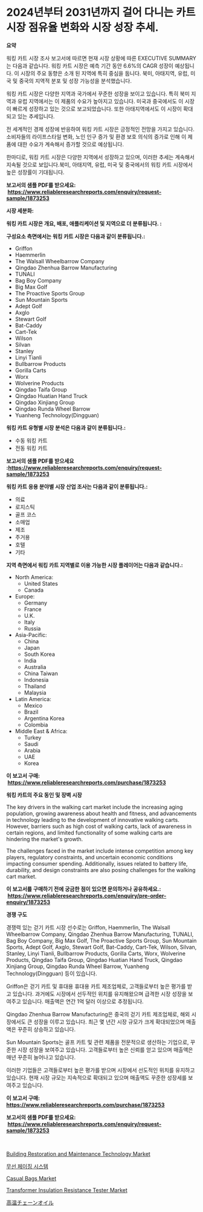 <p><h1>2024년부터 2031년까지 걸어 다니는 카트 시장 점유율 변화와 시장 성장 추세.</h1></p><p><strong>요약</strong></p>
<p><p>워킹 카트 시장 조사 보고서에 따르면 현재 시장 상황에 따른 EXECUTIVE SUMMARY는 다음과 같습니다. 워킹 카트 시장은 예측 기간 동안 6.6%의 CAGR 성장이 예상됩니다. 이 시장의 주요 동향은 소개 된 지역에 특히 중심을 둡니다. 북미, 아태지역, 유럽, 미국 및 중국의 지역적 분포 및 성장 가능성을 분석했습니다.</p><p>워킹 카트 시장은 다양한 지역과 국가에서 꾸준한 성장을 보이고 있습니다. 특히 북미 지역과 유럽 지역에서는 이 제품의 수요가 높아지고 있습니다. 미국과 중국에서도 이 시장이 빠르게 성장하고 있는 것으로 보고되었습니다. 또한 아태지역에서도 이 시장이 확대되고 있는 추세입니다.</p><p>전 세계적인 경제 성장에 반응하여 워킹 카트 시장은 긍정적인 전망을 가지고 있습니다. 소비자들의 라이프스타일 변화, 노인 인구 증가 및 환경 보호 의식의 증가로 인해 이 제품에 대한 수요가 계속해서 증가할 것으로 예상됩니다.</p><p>한마디로, 워킹 카트 시장은 다양한 지역에서 성장하고 있으며, 이러한 추세는 계속해서 지속될 것으로 보입니다.북미, 아태지역, 유럽, 미국 및 중국에서의 워킹 카트 시장에서 높은 성장률이 기대됩니다.</p></p>
<p><strong>보고서의 샘플 PDF를 받으세요: &nbsp;<a href="https://www.reliableresearchreports.com/enquiry/request-sample/1873253">https://www.reliableresearchreports.com/enquiry/request-sample/1873253</a></strong></p>
<p><strong>시장 세분화:</strong></p>
<p><strong> 워킹 카트 시장은 개요, 배포, 애플리케이션 및 지역으로 더 분류됩니다. :</strong></p>
<p><strong>구성요소 측면에서는 워킹 카트 시장은 다음과 같이 분류됩니다.:</strong></p>
<p><ul><li>Griffon</li><li>Haemmerlin</li><li>The Walsall Wheelbarrow Company</li><li>Qingdao Zhenhua Barrow Manufacturing</li><li>TUNALI</li><li>Bag Boy Company</li><li>Big Max Golf</li><li>The Proactive Sports Group</li><li>Sun Mountain Sports</li><li>Adept Golf</li><li>Axglo</li><li>Stewart Golf</li><li>Bat-Caddy</li><li>Cart-Tek</li><li>Wilson</li><li>Silvan</li><li>Stanley</li><li>Linyi Tianli</li><li>Bullbarrow Products</li><li>Gorilla Carts</li><li>Worx</li><li>Wolverine Products</li><li>Qingdao Taifa Group</li><li>Qingdao Huatian Hand Truck</li><li>Qingdao Xinjiang Group</li><li>Qingdao Runda Wheel Barrow</li><li>Yuanheng Technology(Dingguan)</li></ul></p>
<p><strong> 워킹 카트 유형별 시장 분석은 다음과 같이 분류됩니다.:</strong></p>
<p><ul><li>수동 워킹 카트</li><li>전동 워킹 카트</li></ul></p>
<p><strong>보고서의 샘플 PDF를 받으세요 :<a href="https://www.reliableresearchreports.com/enquiry/request-sample/1873253">https://www.reliableresearchreports.com/enquiry/request-sample/1873253</a></strong></p>
<p><strong> 워킹 카트 응용 분야별 시장 산업 조사는 다음과 같이 분류됩니다.:</strong></p>
<p><ul><li>의료</li><li>로지스틱</li><li>골프 코스</li><li>소매업</li><li>제조</li><li>주거용</li><li>호텔</li><li>기타</li></ul></p>
<p><strong>지역 측면에서 워킹 카트 지역별로 이용 가능한 시장 플레이어는 다음과 같습니다.:</strong></p>
<p><ul>
    <li>
        North America:
        <ul>
            <li>United States</li>
            <li>Canada</li>
        </ul>
    </li>
    <li>
        Europe:
        <ul>
            <li>Germany</li>
            <li>France</li>
            <li>U.K.</li>
            <li>Italy</li>
            <li>Russia</li>
        </ul>
    </li>
    <li>
        Asia-Pacific:
        <ul>
            <li>China</li>
            <li>Japan</li>
            <li>South Korea</li>
            <li>India</li>
            <li>Australia</li>
            <li>China Taiwan</li>
            <li>Indonesia</li>
            <li>Thailand</li>
            <li>Malaysia</li>
        </ul>
    </li>
    <li>
        Latin America:
        <ul>
            <li>Mexico</li>
            <li>Brazil</li>
            <li>Argentina Korea</li>
            <li>Colombia</li>
        </ul>
    </li>
    <li>
        Middle East & Africa:
        <ul>
            <li>Turkey</li>
            <li>Saudi</li>
            <li>Arabia</li>
            <li>UAE</li>
            <li>Korea</li>
        </ul>
    </li>
    </ul></p>
<p><strong>이 보고서 구매: &nbsp;<a href="https://www.reliableresearchreports.com/purchase/1873253">https://www.reliableresearchreports.com/purchase/1873253</a></strong></p>
<p><strong>워킹 카트의 주요 동인 및 장벽 시장</strong></p>
<p><p>The key drivers in the walking cart market include the increasing aging population, growing awareness about health and fitness, and advancements in technology leading to the development of innovative walking carts. However, barriers such as high cost of walking carts, lack of awareness in certain regions, and limited functionality of some walking carts are hindering the market's growth. </p><p>The challenges faced in the market include intense competition among key players, regulatory constraints, and uncertain economic conditions impacting consumer spending. Additionally, issues related to battery life, durability, and design constraints are also posing challenges for the walking cart market.</p></p>
<p><strong>이 보고서를 구매하기 전에 궁금한 점이 있으면 문의하거나 공유하세요.: &nbsp;<a href="https://www.reliableresearchreports.com/enquiry/pre-order-enquiry/1873253">https://www.reliableresearchreports.com/enquiry/pre-order-enquiry/1873253</a></strong></p>
<p><strong>경쟁 구도</strong></p>
<p><p>경쟁력 있는 걷기 카트 시장 선수로는 Griffon, Haemmerlin, The Walsall Wheelbarrow Company, Qingdao Zhenhua Barrow Manufacturing, TUNALI, Bag Boy Company, Big Max Golf, The Proactive Sports Group, Sun Mountain Sports, Adept Golf, Axglo, Stewart Golf, Bat-Caddy, Cart-Tek, Wilson, Silvan, Stanley, Linyi Tianli, Bullbarrow Products, Gorilla Carts, Worx, Wolverine Products, Qingdao Taifa Group, Qingdao Huatian Hand Truck, Qingdao Xinjiang Group, Qingdao Runda Wheel Barrow, Yuanheng Technology(Dingguan) 등이 있습니다. </p><p>Griffon은 걷기 카트 및 휴대용 휴대용 카트 제조업체로, 고객들로부터 높은 평가를 받고 있습니다. 과거에도 시장에서 선두적인 위치를 유지해왔으며 급격한 시장 성장을 보여주고 있습니다. 매출액은 연간 1억 달러 이상으로 추정됩니다. </p><p>Qingdao Zhenhua Barrow Manufacturing은 중국의 걷기 카트 제조업체로, 해외 시장에서도 큰 성장을 이루고 있습니다. 최근 몇 년간 시장 규모가 크게 확대되었으며 매출액은 꾸준히 상승하고 있습니다. </p><p>Sun Mountain Sports는 골프 카트 및 관련 제품을 전문적으로 생산하는 기업으로, 꾸준한 시장 성장을 보여주고 있습니다. 고객들로부터 높은 신뢰를 얻고 있으며 매출액은 매년 꾸준히 늘어나고 있습니다. </p><p>이러한 기업들은 고객들로부터 높은 평가를 받으며 시장에서 선도적인 위치를 유지하고 있습니다. 현재 시장 규모는 지속적으로 확대되고 있으며 매출액도 꾸준한 성장세를 보여주고 있습니다.</p></p>
<p><strong>이 보고서 구매: &nbsp; <a href="https://www.reliableresearchreports.com/purchase/1873253">https://www.reliableresearchreports.com/purchase/1873253</a></strong></p>
<p><strong>보고서의 샘플 PDF를 받으세요: &nbsp;<a href="https://www.reliableresearchreports.com/enquiry/request-sample/1873253">https://www.reliableresearchreports.com/enquiry/request-sample/1873253</a></strong><strong></strong></p>
<p>&nbsp;</p>
<p><p><a href="https://issuu.com/reportprime-2/docs/building-restoration-and-maintenance-technology-ma">Building Restoration and Maintenance Technology Market</a></p><p><a href="https://github.com/vsr06p4p49/Market-Research-Report-List-1/blob/main/92940642593.md">무선 페이징 시스템</a></p><p><a href="https://github.com/provorikovar/Market-Research-Report-List-3/blob/main/casual-bags-market.md">Casual Bags Market</a></p><p><a href="https://issuu.com/reportprime-2/docs/transformer-insulation-resistance-tester-market-si">Transformer Insulation Resistance Tester Market</a></p><p><a href="https://github.com/mreklxf44233/Market-Research-Report-List-1/blob/main/26549282960.md">高温チェーンオイル</a></p></p>